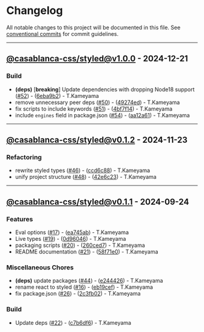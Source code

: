 # Changelog

All notable changes to this project will be documented in this file. See [conventional commits](https://www.conventionalcommits.org/) for commit guidelines.

---
## [@casablanca-css/styled@v1.0.0](https://github.com/tkamenoko/casablanca-css/compare/@casablanca-css/styled@v0.1.2..@casablanca-css/styled@v1.0.0) - 2024-12-21

### Build

- **(deps)** [**breaking**] Update dependencies with dropping Node18 support ([#52](https://github.com/tkamenoko/casablanca-css/issues/52)) - ([6eba9b2](https://github.com/tkamenoko/casablanca-css/commit/6eba9b24251ed86cb5c4f47ce6732fc7c2292454)) - T.Kameyama
- remove unnecessary peer deps ([#50](https://github.com/tkamenoko/casablanca-css/issues/50)) - ([49274ed](https://github.com/tkamenoko/casablanca-css/commit/49274ed32514294504acbba75edd22dd5000a512)) - T.Kameyama
- fix scripts to include keywords ([#51](https://github.com/tkamenoko/casablanca-css/issues/51)) - ([4bf7f14](https://github.com/tkamenoko/casablanca-css/commit/4bf7f14db2192e293abbe99e31d94eb4852ce640)) - T.Kameyama
- include `engines` field in package.json ([#54](https://github.com/tkamenoko/casablanca-css/issues/54)) - ([aa12a61](https://github.com/tkamenoko/casablanca-css/commit/aa12a614d26f6c07890b562797a1926de5a40e8b)) - T.Kameyama

---
## [@casablanca-css/styled@v0.1.2](https://github.com/tkamenoko/casablanca-css/compare/@casablanca-css/styled@v0.1.1..@casablanca-css/styled@v0.1.2) - 2024-11-23

### Refactoring

- rewrite styled types ([#46](https://github.com/tkamenoko/casablanca-css/issues/46)) - ([ccd6c88](https://github.com/tkamenoko/casablanca-css/commit/ccd6c88c56dddd675eb7ffba4d4eeaf76f4e92e6)) - T.Kameyama
- unify project structure ([#48](https://github.com/tkamenoko/casablanca-css/issues/48)) - ([42e6c23](https://github.com/tkamenoko/casablanca-css/commit/42e6c239d47271806bcc9b586923735bdf98d353)) - T.Kameyama

---
## [@casablanca-css/styled@v0.1.1](https://github.com/tkamenoko/casablanca-css/compare/@casablanca-css/styled@v0.1.0..@casablanca-css/styled@v0.1.1) - 2024-09-24

### Features

- Eval options ([#17](https://github.com/tkamenoko/casablanca-css/issues/17)) - ([ea745ab](https://github.com/tkamenoko/casablanca-css/commit/ea745ab67c30898ceaa06eb95c34216e0fedf985)) - T.Kameyama
- Live types ([#19](https://github.com/tkamenoko/casablanca-css/issues/19)) - ([0d96046](https://github.com/tkamenoko/casablanca-css/commit/0d9604665bf5686c7380f3cdbd6842443043d808)) - T.Kameyama
- packaging scripts ([#20](https://github.com/tkamenoko/casablanca-css/issues/20)) - ([260ced7](https://github.com/tkamenoko/casablanca-css/commit/260ced7144d4e9895408ffd6874b55b7afdff51b)) - T.Kameyama
- README documentation ([#21](https://github.com/tkamenoko/casablanca-css/issues/21)) - ([58f71e0](https://github.com/tkamenoko/casablanca-css/commit/58f71e01d14a65bb61c89d146e4352eca39fb642)) - T.Kameyama

### Miscellaneous Chores

- **(deps)** update packages ([#44](https://github.com/tkamenoko/casablanca-css/issues/44)) - ([e244426](https://github.com/tkamenoko/casablanca-css/commit/e244426061d8c9ca13c620e9bed0a58c95b4efe8)) - T.Kameyama
- rename react to styled ([#16](https://github.com/tkamenoko/casablanca-css/issues/16)) - ([eb19cef](https://github.com/tkamenoko/casablanca-css/commit/eb19cefba56446a9edd65bf5ee9cb36d33abbddd)) - T.Kameyama
- fix package.json ([#26](https://github.com/tkamenoko/casablanca-css/issues/26)) - ([2c3fb02](https://github.com/tkamenoko/casablanca-css/commit/2c3fb02bcad36c05a6ab43062d4b56f32a34f91e)) - T.Kameyama

### Build

- Update deps ([#22](https://github.com/tkamenoko/casablanca-css/issues/22)) - ([c7b6df6](https://github.com/tkamenoko/casablanca-css/commit/c7b6df681ae4bbd042a59089b9c9f56767aa4488)) - T.Kameyama

<!-- generated by git-cliff -->
